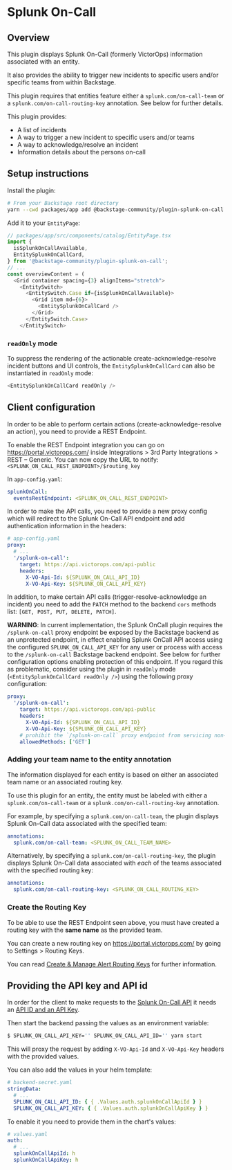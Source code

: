 # Splunk On-Call

## Overview

This plugin displays Splunk On-Call (formerly VictorOps) information associated with an entity.

It also provides the ability to trigger new incidents to specific users and/or specific teams from within Backstage.

This plugin requires that entities feature either a `splunk.com/on-call-team` or a `splunk.com/on-call-routing-key` annotation. See below for further details.

This plugin provides:

- A list of incidents
- A way to trigger a new incident to specific users and/or teams
- A way to acknowledge/resolve an incident
- Information details about the persons on-call

## Setup instructions

Install the plugin:

```bash
# From your Backstage root directory
yarn --cwd packages/app add @backstage-community/plugin-splunk-on-call
```

Add it to your `EntityPage`:

```ts
// packages/app/src/components/catalog/EntityPage.tsx
import {
  isSplunkOnCallAvailable,
  EntitySplunkOnCallCard,
} from '@backstage-community/plugin-splunk-on-call';
// ...
const overviewContent = (
  <Grid container spacing={3} alignItems="stretch">
    <EntitySwitch>
      <EntitySwitch.Case if={isSplunkOnCallAvailable}>
        <Grid item md={6}>
          <EntitySplunkOnCallCard />
        </Grid>
      </EntitySwitch.Case>
    </EntitySwitch>
```

### `readOnly` mode

To suppress the rendering of the actionable create-acknowledge-resolve incident buttons and UI controls, the `EntitySplunkOnCallCard` can also be instantiated in `readOnly` mode:

```ts
<EntitySplunkOnCallCard readOnly />
```

## Client configuration

In order to be able to perform certain actions (create-acknowledge-resolve an action), you need to provide a REST Endpoint.

To enable the REST Endpoint integration you can go on https://portal.victorops.com/ inside Integrations > 3rd Party Integrations > REST – Generic.
You can now copy the URL to notify: `<SPLUNK_ON_CALL_REST_ENDPOINT>/$routing_key`

In `app-config.yaml`:

```yaml
splunkOnCall:
  eventsRestEndpoint: <SPLUNK_ON_CALL_REST_ENDPOINT>
```

In order to make the API calls, you need to provide a new proxy config which will redirect to the Splunk On-Call API endpoint and add authentication information in the headers:

```yaml
# app-config.yaml
proxy:
  # ...
  '/splunk-on-call':
    target: https://api.victorops.com/api-public
    headers:
      X-VO-Api-Id: ${SPLUNK_ON_CALL_API_ID}
      X-VO-Api-Key: ${SPLUNK_ON_CALL_API_KEY}
```

In addition, to make certain API calls (trigger-resolve-acknowledge an incident) you need to add the `PATCH` method to the backend `cors` methods list: `[GET, POST, PUT, DELETE, PATCH]`.

**WARNING**: In current implementation, the Splunk OnCall plugin requires the `/splunk-on-call` proxy endpoint be exposed by the Backstage backend as an unprotected endpoint, in effect enabling Splunk OnCall API access using the configured `SPLUNK_ON_CALL_API_KEY` for any user or process with access to the `/splunk-on-call` Backstage backend endpoint. See below for further configuration options enabling protection of this endpoint. If you regard this as problematic, consider using the plugin in `readOnly` mode (`<EntitySplunkOnCallCard readOnly />`) using the following proxy configuration:

```yaml
proxy:
  '/splunk-on-call':
    target: https://api.victorops.com/api-public
    headers:
      X-VO-Api-Id: ${SPLUNK_ON_CALL_API_ID}
      X-VO-Api-Key: ${SPLUNK_ON_CALL_API_KEY}
    # prohibit the `/splunk-on-call` proxy endpoint from servicing non-GET requests
    allowedMethods: ['GET']
```

### Adding your team name to the entity annotation

The information displayed for each entity is based on either an associated team name or an associated routing key.

To use this plugin for an entity, the entity must be labeled with either a `splunk.com/on-call-team` or a `splunk.com/on-call-routing-key` annotation.

For example, by specifying a `splunk.com/on-call-team`, the plugin displays Splunk On-Call data associated with the specified team:

```yaml
annotations:
  splunk.com/on-call-team: <SPLUNK_ON_CALL_TEAM_NAME>
```

Alternatively, by specifying a `splunk.com/on-call-routing-key`, the plugin displays Splunk On-Call data associated with _each_ of the teams associated with the specified routing key:

```yaml
annotations:
  splunk.com/on-call-routing-key: <SPLUNK_ON_CALL_ROUTING_KEY>
```

### Create the Routing Key

To be able to use the REST Endpoint seen above, you must have created a routing key with the **same name** as the provided team.

You can create a new routing key on https://portal.victorops.com/ by going to Settings > Routing Keys.

You can read [Create & Manage Alert Routing Keys](https://help.victorops.com/knowledge-base/routing-keys/#routing-key-tips-tricks) for further information.

## Providing the API key and API id

In order for the client to make requests to the [Splunk On-Call API](https://portal.victorops.com/public/api-docs.html#/) it needs an [API ID and an API Key](https://help.victorops.com/knowledge-base/api/).

Then start the backend passing the values as an environment variable:

```bash
$ SPLUNK_ON_CALL_API_KEY='' SPLUNK_ON_CALL_API_ID='' yarn start
```

This will proxy the request by adding `X-VO-Api-Id` and `X-VO-Api-Key` headers with the provided values.

You can also add the values in your helm template:

```yaml
# backend-secret.yaml
stringData:
  # ...
  SPLUNK_ON_CALL_API_ID: { { .Values.auth.splunkOnCallApiId } }
  SPLUNK_ON_CALL_API_KEY: { { .Values.auth.splunkOnCallApiKey } }
```

To enable it you need to provide them in the chart's values:

```yaml
# values.yaml
auth:
  # ...
  splunkOnCallApiId: h
  splunkOnCallApiKey: h
```
